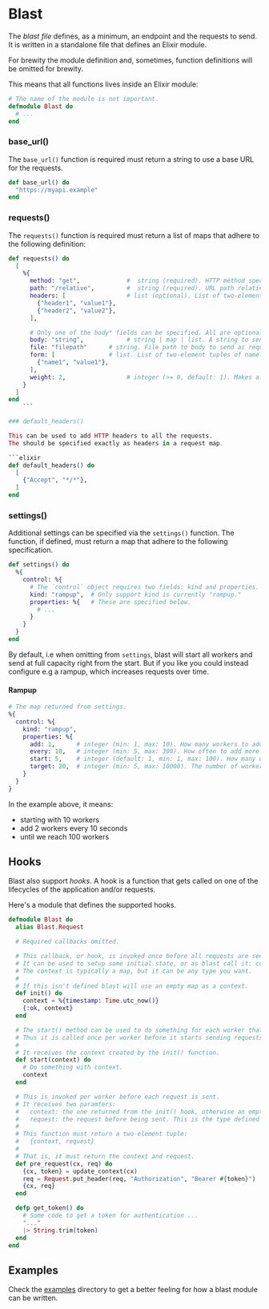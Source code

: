 # Blast

The _blast file_ defines, as a minimum, an endpoint and the requests to send.
It is written in a standalone file that defines an Elixir module.

For brewity the module definition and, sometimes, function definitions will be omitted for brewity.

This means that all functions lives inside an Elixir module:
```elixir
# The name of the module is not important.
defmodule Blast do
  # ...
end
```

### base_url()

The `base_url()` function is required must return a string to use a base URL for the requests.

```elixir
def base_url() do
  "https://myapi.example"
end
```

### requests()

The `requests()` function is required must return a list of maps that adhere to the following definition:

```elixir
def requests() do
  [
    %{
      method: "get",             #  string (required). HTTP method specified as string.
      path: "/relative",         #  string (required). URL path relative from the base URL.
      headers: [                 # list (optional). List of two-element tuples of strings.
        {"header1", "value1"},
        {"header2", "value2"},
      ],

      # Only one of the body* fields can be specified. All are optional
      body: "string",            # string | map | list. A string to send in the request body.
      file: "filepath"      # string. File path to body to send as request body.
      form: [               # list. List of two-element tuples of name-value pairs.
        {"name1", "value1"},
      ],
      weight: 2,                 # integer (>= 0, default: 1). Makes a request more likely to occurr.
    }
  ]
end
    ```

### default_headers()

This can be used to add HTTP headers to all the requests.
The should be specified exactly as headers in a request map.

```elixir
def default_headers() do
  [
    {"Accept", "*/*"},
  ]
end
```

### settings()

Additional settings can be specified via the `settings()` function.
The function, if defined, must return a map that adhere to the following specification.

```elixir
def settings() do
  %{
    control: %{
      # The `control` object requires two fields: kind and properties.
      kind: "rampup",  # Only support kind is currently "rampup."
      properties: %{   # These are specified below.
        # ...
      }
    }
  }
end
```


By default, i.e when omitting from `settings`, blast will start all workers and send at full capacity right from the start.
But if you like you could instead configure e.g a rampup, which increases requests over time.

#### Rampup

```elixir
# The map returned from settings.
%{
  control: %{
    kind: "rampup",
    properties: %{
      add: 1,      # integer (min: 1, max: 10). How many workers to add after `every` seconds.
      every: 10,   # integer (min: 5, max: 300). How often to add more workers specified in seconds.
      start: 5,    # integer (default: 1, min: 1, max: 100). How many workers to start with.
      target: 20,  # integer (min: 5, max: 10000). The number of workers to reach.
    }
  }
}
```

In the example above, it means:
- starting with 10 workers
- add 2 workers every 10 seconds
- until we reach 100 workers


## Hooks

Blast also support _hooks_. A hook is a function that gets called on one of the lifecycles of the application and/or requests.

Here's a module that defines the supported hooks.


```elixir
defmodule Blast do
  alias Blast.Request

  # Required callbacks omitted.

  # This callback, or hook, is invoked once before all requests are sent.
  # It can be used to setup some initial state, or as blast call it: context.
  # The context is typically a map, but it can be any type you want.
  #
  # If this isn't defined blast will use an empty map as a context.
  def init() do
    context = %{timestamp: Time.utc_now()}
    {:ok, context}
  end

  # The start() method can be used to do something for each worker that starts.
  # Thus it is called once per worker before it starts sending requests.
  #
  # It receives the context created by the init() function.
  def start(context) do
    # Do something with context.
    context
  end

  # This is invoked per worker before each request is sent.
  # It receives two paramters:
  #   context: the one returned from the init() hook, otherwise an empty map (%{}) if init() wasn't defined.
  #   request: the request before being sent. This is the type defined by the Blast.Request module.
  #
  # This function must return a two-element tuple:
  #   {context, request}
  #
  # That is, it must return the context and request.
  def pre_request(cx, req) do
    {cx, token} = update_context(cx)
    req = Request.put_header(req, "Authorization", "Bearer #{token}")
    {cx, req}
  end

  defp get_token() do
    # Some code to get a token for authentication ...
    "..."
    |> String.trim(token)
  end
end
```


## Examples

Check the [examples](../examples) directory to get a better feeling for how a blast module can be written.
